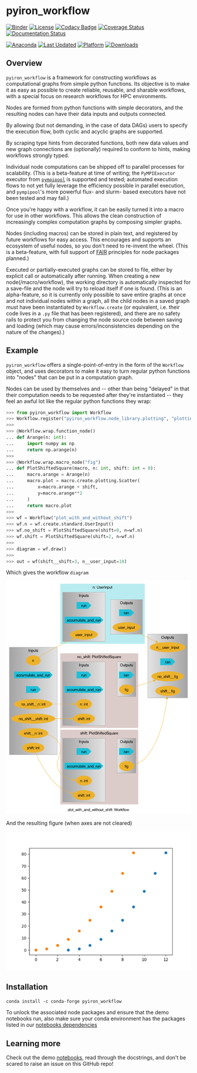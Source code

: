 # pyiron_workflow

[![Binder](https://mybinder.org/badge_logo.svg)](https://mybinder.org/v2/gh/pyiron/pyiron_workflow/HEAD)
[![License](https://img.shields.io/badge/License-BSD_3--Clause-blue.svg)](https://opensource.org/licenses/BSD-3-Clause)
[![Codacy Badge](https://app.codacy.com/project/badge/Grade/0b4c75adf30744a29de88b5959246882)](https://app.codacy.com/gh/pyiron/pyiron_workflow/dashboard?utm_source=gh&utm_medium=referral&utm_content=&utm_campaign=Badge_grade)
[![Coverage Status](https://coveralls.io/repos/github/pyiron/pyiron_workflow/badge.svg?branch=main)](https://coveralls.io/github/pyiron/pyiron_workflow?branch=main)
[![Documentation Status](https://readthedocs.org/projects/pyiron-workflow/badge/?version=latest)](https://pyiron-workflow.readthedocs.io/en/latest/?badge=latest)

[![Anaconda](https://anaconda.org/conda-forge/pyiron_workflow/badges/version.svg)](https://anaconda.org/conda-forge/pyiron_workflow)
[![Last Updated](https://anaconda.org/conda-forge/pyiron_workflow/badges/latest_release_date.svg
)](https://anaconda.org/conda-forge/pyiron_workflow)
[![Platform](https://anaconda.org/conda-forge/pyiron_workflow/badges/platforms.svg)](https://anaconda.org/conda-forge/pyiron_workflow)
[![Downloads](https://anaconda.org/conda-forge/pyiron_workflow/badges/downloads.svg)](https://anaconda.org/conda-forge/pyiron_workflow)

## Overview

`pyiron_workflow` is a framework for constructing workflows as computational graphs from simple python functions. Its objective is to make it as easy as possible to create reliable, reusable, and sharable workflows, with a special focus on research workflows for HPC environments.

Nodes are formed from python functions with simple decorators, and the resulting nodes can have their data inputs and outputs connected. 

By allowing (but not demanding, in the case of data DAGs) users to specify the execution flow, both cyclic and acyclic graphs are supported. 

By scraping type hints from decorated functions, both new data values and new graph connections are (optionally) required to conform to hints, making workflows strongly typed.

Individual node computations can be shipped off to parallel processes for scalability. (This is a beta-feature at time of writing; the `PyMPIExecutor` executor from [`pympipool`](https://github.com/pyiron/pympipool) is supported and tested; automated execution flows to not yet fully leverage the efficiency possible in parallel execution, and `pympipool`'s more powerful flux- and slurm- based executors have not been tested and may fail.)

Once you're happy with a workflow, it can be easily turned it into a macro for use in other workflows. This allows the clean construction of increasingly complex computation graphs by composing simpler graphs.

Nodes (including macros) can be stored in plain text, and registered by future workflows for easy access. This encourages and supports an ecosystem of useful nodes, so you don't need to re-invent the wheel. (This is a beta-feature, with full support of [FAIR](https://en.wikipedia.org/wiki/FAIR_data) principles for node packages planned.)

Executed or partially-executed graphs can be stored to file, either by explicit call or automatically after running. When creating a new node(/macro/workflow), the working directory is automatically inspected for a save-file and the node will try to reload itself if one is found. (This is an alpha-feature, so it is currently only possible to save entire graphs at once and not individual nodes within a graph, all the child nodes in a saved graph must have been instantiated by `Workflow.create` (or equivalent, i.e. their code lives in a `.py` file that has been registered), and there are no safety rails to protect you from changing the node source code between saving and loading (which may cause errors/inconsistencies depending on the nature of the changes).) 

## Example

`pyiron_workflow` offers a single-point-of-entry in the form of the `Workflow` object, and uses decorators to make it easy to turn regular python functions into "nodes" that can be put in a computation graph.

Nodes can be used by themselves and -- other than being "delayed" in that their computation needs to be requested after they're instantiated -- they feel an awful lot like the regular python functions they wrap:

```python
>>> from pyiron_workflow import Workflow
>>> Workflow.register("pyiron_workflow.node_library.plotting", "plotting")
>>>
>>> @Workflow.wrap.function_node()
... def Arange(n: int):
...     import numpy as np
...     return np.arange(n)
>>>
>>> @Workflow.wrap.macro_node("fig")
... def PlotShiftedSquare(macro, n: int, shift: int = 0):
...     macro.arange = Arange(n)
...     macro.plot = macro.create.plotting.Scatter(
...         x=macro.arange + shift,
...         y=macro.arange**2
...     )
...     return macro.plot
>>> 
>>> wf = Workflow("plot_with_and_without_shift")
>>> wf.n = wf.create.standard.UserInput()
>>> wf.no_shift = PlotShiftedSquare(shift=0, n=wf.n)
>>> wf.shift = PlotShiftedSquare(shift=2, n=wf.n)
>>> 
>>> diagram = wf.draw()
>>> 
>>> out = wf(shift__shift=3, n__user_input=10)

```

Which gives the workflow `diagram`

![](_static/readme_diagram.png)

And the resulting figure (when axes are not cleared)

![](_static/readme_fig.png)

## Installation

`conda install -c conda-forge pyiron_workflow`

To unlock the associated node packages and ensure that the demo notebooks run, also make sure your conda environment has the packages listed in our [notebooks dependencies](../.ci_support/environment-notebooks.yml)

## Learning more

Check out the demo [notebooks](../notebooks), read through the docstrings, and don't be scared to raise an issue on this GitHub repo!